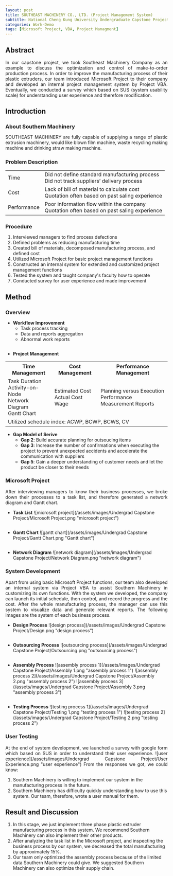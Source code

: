 ```yaml
---
layout: post
title: SOUTHEAST MACHINERY CO., LTD. (Project Management System)
subtitle: National Cheng Kung University Undergraduate Capstone Project
categories: Work-Demo
tags: [Microsoft Project, VBA, Project Managment] 
---
```



## Abstract 
In our capstone project, we took Southeast Machinery Company as an example to discuss the optimization and control of make-to-order production process. In order to improve the manufacturing process of their plastic extruders, our team introduced Microsoft Project to their company and developed an internal project management system
by Project VBA. Eventually, we conducted a survey which based on SUS (system usability scale) for understanding user experience and therefore modification.

## Introduction

### About Southern Machinery 
SOUTHEAST MACHINERY are fully capable of supplying a range of plastic extrusion machinery, would like blown film machine, waste recycling making machine and drinking straw making machine.

### Problem Description 

<table>
 <tr>
	<td>Time</td>
	<td>Did not define standard manufacturing process<br>Did not track suppliers’ delivery process</td>
 </tr>
 <tr>
	<td>Cost</td>
	<td>Lack of bill of material to calculate cost<br>Quotation often based on past saling experience</td>
 </tr>
 <tr>
	<td>Performance</td>
	<td>Poor information flow within the company<br>Quotation often based on past saling experience</td>
 </tr>
</table>

### Procedure
1. Interviewed managers to find process defections
2. Defined problems as reducing manufacturing time
3. Created bill of materials, decomposed manufacturing process, and defined cost
4. Utilized Microsoft Project for basic project management functions
5. Constructed an internal system for extended and customized project management functions
6. Tested the system and taught company's faculty how to operate
7. Conducted survey for user experience and made improvement

## Method
### Overview
- **Workflow Improvement**
	- Task process tracking
	- Data and reports aggregation
	- Abnormal work reports
	
<pre></pre>

- **Project Management**
<table>
 <tr>
  <th>Time Management</th>
  <th>Cost Management</th>
  <th>Performance Management</th>	 	
 </tr>
 <tr>
  <td>Task Duration<br>Activity-on-Node<br>Network Diagram<br>Gantt Chart</td>
  <td>Estimated Cost<br>Actual Cost<br>Wage</td>
  <td>Planning versus Execution<br>Performance Measurement Reports</td>
 </tr>
 <tr>
  <td colspan="3">Utilized schedule index: ACWP, BCWP, BCWS, CV</td>
 </tr>
</table>

- **Gap Model of Serive**	
	- **Gap 2**: Build accurate planning for outsoucing items
	- **Gap 3**: Increase the number of confirmations when executing the project to prevent unexpected accidents and accelerate the communication with suppliers
	- **Gap 5**: Gain a deeper understanding of customer needs and let the product be closer to their needs

### Microsoft Project
After interviewing managers to know their business processes, we broke down their processes to a task list, and therefore generated a network diagram and Gantt chart.
- **Task List**
![microsoft project](/assets/images/Undergrad Capstone Project/Microsoft Project.png "microsoft project")
<pre></pre>
- **Gantt Chart**
![gantt chart](/assets/images/Undergrad Capstone Project/Gantt Chart.png "Gantt chart")
<pre></pre>
- **Network Diagram**
![network diagram](/assets/images/Undergrad Capstone Project/Network Diagram.png "network diagram")

### System Development 
Apart from using basic Microsoft Project functions, our team also developed an internal system via Project VBA to assist Southern Machinery in customizing its own functions. With the system we developed, the company can launch its initial schedule, then control, and record the progress and the cost. After the whole manufacturing process, the manager can use this system to visualize data and generate relevant reports. The following images are the system of each business process.
- **Design Process**
![design process](/assets/images/Undergrad Capstone Project/Design.png "design process")
<pre></pre>
- **Outsourcing Process**
![outsourcing process](/assets/images/Undergrad Capstone Project/Outsourcing.png "outsourcing process")
<pre></pre>
- **Assembly Process**
![assembly process 1](/assets/images/Undergrad Capstone Project/Assembly 1.png "assembly process 1")
![assembly process 2](/assets/images/Undergrad Capstone Project/Assembly 2.png "assembly process 2")
![assembly process 3](/assets/images/Undergrad Capstone Project/Assembly 3.png "assembly process 3")
<pre></pre>
- **Testing Process**
![testing process 1](/assets/images/Undergrad Capstone Project/Testing 1.png "testing process 1")
![testing process 2](/assets/images/Undergrad Capstone Project/Testing 2.png "testing process 2")

### User Testing
At the end of system development, we launched a survey with google form which based on SUS in order to understand their user experience.
![user experience](/assets/images/Undergrad Capstone Project/User Experience.png "user experience")
From the responses we got, we could know:
1. Southern Machinery is willing to implement our system in the manufacturing process in the future.
2. Southern Machinery has difficulty quickly understanding how to use this system. Our team, therefore, wrote a user manual for them.

## Result and Discussion
1. In this stage, we just implement three phase plastic extruder manufacturing process in this system. We recommend Southern Machinery can also implement their other products.
2. After analyzing the task list in the Microsoft project, and inspecting the business process by our system, we decreased the total manufacturing by approximately 15%.
3. Our team only optimized the assembly process because of the limited data Southern Machinery could give. We suggested Southern Machinery can also optimize their supply chain.	

<style>
#about-southern-machinery, #problem-description, #procedure	{
	margin: 25px 0px 5px;	
}

#overview{
	margin: 25px 0px 5px;
}

p{
	text-align: justify;
}
</style>